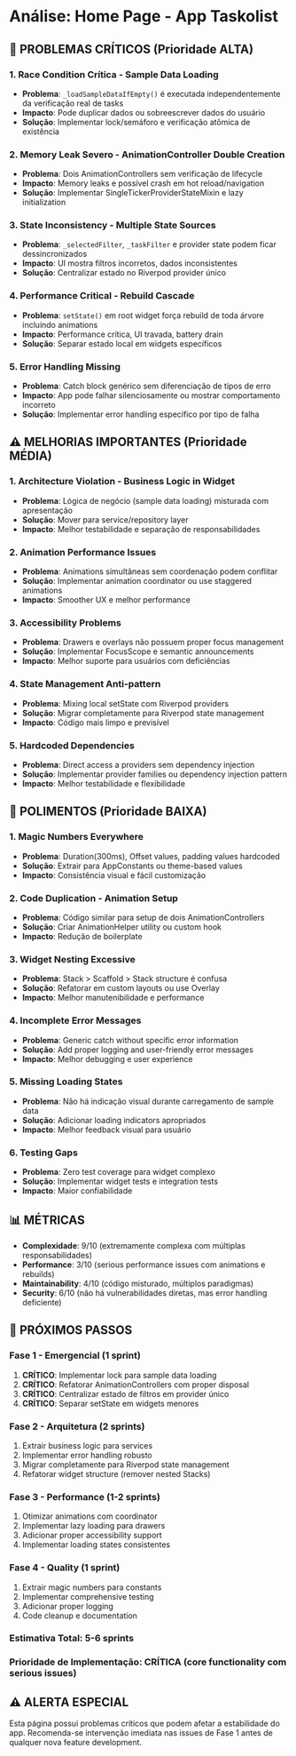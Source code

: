 # Análise: Home Page - App Taskolist

## 🚨 PROBLEMAS CRÍTICOS (Prioridade ALTA)

### 1. Race Condition Crítica - Sample Data Loading
- **Problema**: `_loadSampleDataIfEmpty()` é executada independentemente da verificação real de tasks
- **Impacto**: Pode duplicar dados ou sobreescrever dados do usuário
- **Solução**: Implementar lock/semáforo e verificação atômica de existência

### 2. Memory Leak Severo - AnimationController Double Creation
- **Problema**: Dois AnimationControllers sem verificação de lifecycle
- **Impacto**: Memory leaks e possível crash em hot reload/navigation
- **Solução**: Implementar SingleTickerProviderStateMixin e lazy initialization

### 3. State Inconsistency - Multiple State Sources
- **Problema**: `_selectedFilter`, `_taskFilter` e provider state podem ficar dessincronizados
- **Impacto**: UI mostra filtros incorretos, dados inconsistentes
- **Solução**: Centralizar estado no Riverpod provider único

### 4. Performance Critical - Rebuild Cascade
- **Problema**: `setState()` em root widget força rebuild de toda árvore incluindo animations
- **Impacto**: Performance crítica, UI travada, battery drain
- **Solução**: Separar estado local em widgets específicos

### 5. Error Handling Missing
- **Problema**: Catch block genérico sem diferenciação de tipos de erro
- **Impacto**: App pode falhar silenciosamente ou mostrar comportamento incorreto
- **Solução**: Implementar error handling específico por tipo de falha

## ⚠️ MELHORIAS IMPORTANTES (Prioridade MÉDIA)

### 1. Architecture Violation - Business Logic in Widget
- **Problema**: Lógica de negócio (sample data loading) misturada com apresentação
- **Solução**: Mover para service/repository layer
- **Impacto**: Melhor testabilidade e separação de responsabilidades

### 2. Animation Performance Issues
- **Problema**: Animations simultâneas sem coordenação podem conflitar
- **Solução**: Implementar animation coordinator ou use staggered animations
- **Impacto**: Smoother UX e melhor performance

### 3. Accessibility Problems
- **Problema**: Drawers e overlays não possuem proper focus management
- **Solução**: Implementar FocusScope e semantic announcements
- **Impacto**: Melhor suporte para usuários com deficiências

### 4. State Management Anti-pattern
- **Problema**: Mixing local setState com Riverpod providers
- **Solução**: Migrar completamente para Riverpod state management
- **Impacto**: Código mais limpo e previsível

### 5. Hardcoded Dependencies
- **Problema**: Direct access a providers sem dependency injection
- **Solução**: Implementar provider families ou dependency injection pattern
- **Impacto**: Melhor testabilidade e flexibilidade

## 🔧 POLIMENTOS (Prioridade BAIXA)

### 1. Magic Numbers Everywhere
- **Problema**: Duration(300ms), Offset values, padding values hardcoded
- **Solução**: Extrair para AppConstants ou theme-based values
- **Impacto**: Consistência visual e fácil customização

### 2. Code Duplication - Animation Setup
- **Problema**: Código similar para setup de dois AnimationControllers
- **Solução**: Criar AnimationHelper utility ou custom hook
- **Impacto**: Redução de boilerplate

### 3. Widget Nesting Excessive
- **Problema**: Stack > Scaffold > Stack structure é confusa
- **Solução**: Refatorar em custom layouts ou use Overlay
- **Impacto**: Melhor manutenibilidade e performance

### 4. Incomplete Error Messages
- **Problema**: Generic catch without specific error information
- **Solução**: Add proper logging and user-friendly error messages
- **Impacto**: Melhor debugging e user experience

### 5. Missing Loading States
- **Problema**: Não há indicação visual durante carregamento de sample data
- **Solução**: Adicionar loading indicators apropriados
- **Impacto**: Melhor feedback visual para usuário

### 6. Testing Gaps
- **Problema**: Zero test coverage para widget complexo
- **Solução**: Implementar widget tests e integration tests
- **Impacto**: Maior confiabilidade

## 📊 MÉTRICAS
- **Complexidade**: 9/10 (extremamente complexa com múltiplas responsabilidades)
- **Performance**: 3/10 (serious performance issues com animations e rebuilds)
- **Maintainability**: 4/10 (código misturado, múltiplos paradigmas)
- **Security**: 6/10 (não há vulnerabilidades diretas, mas error handling deficiente)

## 🎯 PRÓXIMOS PASSOS

### Fase 1 - Emergencial (1 sprint)
1. **CRÍTICO**: Implementar lock para sample data loading
2. **CRÍTICO**: Refatorar AnimationControllers com proper disposal
3. **CRÍTICO**: Centralizar estado de filtros em provider único
4. **CRÍTICO**: Separar setState em widgets menores

### Fase 2 - Arquitetura (2 sprints)
1. Extrair business logic para services
2. Implementar error handling robusto
3. Migrar completamente para Riverpod state management
4. Refatorar widget structure (remover nested Stacks)

### Fase 3 - Performance (1-2 sprints)
1. Otimizar animations com coordinator
2. Implementar lazy loading para drawers
3. Adicionar proper accessibility support
4. Implementar loading states consistentes

### Fase 4 - Quality (1 sprint)
1. Extrair magic numbers para constants
2. Implementar comprehensive testing
3. Adicionar proper logging
4. Code cleanup e documentation

### Estimativa Total: 5-6 sprints
### Prioridade de Implementação: CRÍTICA (core functionality com serious issues)

## ⚠️ ALERTA ESPECIAL
Esta página possui problemas críticos que podem afetar a estabilidade do app. Recomenda-se intervenção imediata nas issues de Fase 1 antes de qualquer nova feature development.